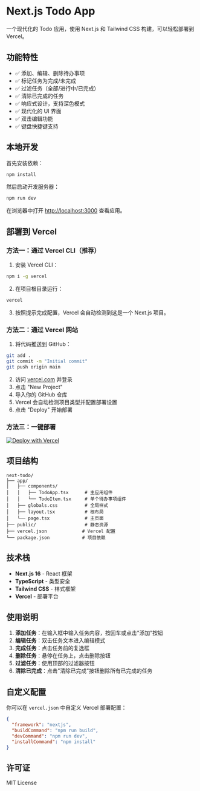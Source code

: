 # Next.js Todo App

一个现代化的 Todo 应用，使用 Next.js 和 Tailwind CSS 构建，可以轻松部署到 Vercel。

## 功能特性

- ✅ 添加、编辑、删除待办事项
- ✅ 标记任务为完成/未完成
- ✅ 过滤任务（全部/进行中/已完成）
- ✅ 清除已完成的任务
- ✅ 响应式设计，支持深色模式
- ✅ 现代化的 UI 界面
- ✅ 双击编辑功能
- ✅ 键盘快捷键支持

## 本地开发

首先安装依赖：

```bash
npm install
```

然后启动开发服务器：

```bash
npm run dev
```

在浏览器中打开 [http://localhost:3000](http://localhost:3000) 查看应用。

## 部署到 Vercel

### 方法一：通过 Vercel CLI（推荐）

1. 安装 Vercel CLI：
```bash
npm i -g vercel
```

2. 在项目根目录运行：
```bash
vercel
```

3. 按照提示完成配置，Vercel 会自动检测到这是一个 Next.js 项目。

### 方法二：通过 Vercel 网站

1. 将代码推送到 GitHub：
```bash
git add .
git commit -m "Initial commit"
git push origin main
```

2. 访问 [vercel.com](https://vercel.com) 并登录
3. 点击 "New Project"
4. 导入你的 GitHub 仓库
5. Vercel 会自动检测项目类型并配置部署设置
6. 点击 "Deploy" 开始部署

### 方法三：一键部署

[![Deploy with Vercel](https://vercel.com/button)](https://vercel.com/new/clone?repository-url=https://github.com/your-username/next-todo)

## 项目结构

```
next-todo/
├── app/
│   ├── components/
│   │   ├── TodoApp.tsx      # 主应用组件
│   │   └── TodoItem.tsx     # 单个待办事项组件
│   ├── globals.css          # 全局样式
│   ├── layout.tsx           # 根布局
│   └── page.tsx             # 主页面
├── public/                  # 静态资源
├── vercel.json             # Vercel 配置
└── package.json            # 项目依赖
```

## 技术栈

- **Next.js 16** - React 框架
- **TypeScript** - 类型安全
- **Tailwind CSS** - 样式框架
- **Vercel** - 部署平台

## 使用说明

1. **添加任务**：在输入框中输入任务内容，按回车或点击"添加"按钮
2. **编辑任务**：双击任务文本进入编辑模式
3. **完成任务**：点击任务前的复选框
4. **删除任务**：悬停在任务上，点击删除按钮
5. **过滤任务**：使用顶部的过滤器按钮
6. **清除已完成**：点击"清除已完成"按钮删除所有已完成的任务

## 自定义配置

你可以在 `vercel.json` 中自定义 Vercel 部署配置：

```json
{
  "framework": "nextjs",
  "buildCommand": "npm run build",
  "devCommand": "npm run dev",
  "installCommand": "npm install"
}
```

## 许可证

MIT License
